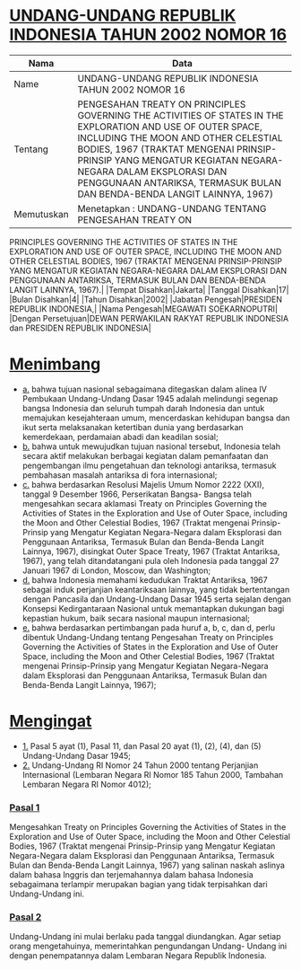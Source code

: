 # [UNDANG-UNDANG REPUBLIK INDONESIA TAHUN 2002 NOMOR 16](http://example.org/legal/peraturan/uu/2002/16)

| Nama | Data |
| ------ | ----- |
|Name|UNDANG-UNDANG REPUBLIK INDONESIA TAHUN 2002 NOMOR 16|
|Tentang| PENGESAHAN TREATY ON PRINCIPLES GOVERNING THE ACTIVITIES OF STATES IN THE EXPLORATION AND USE OF OUTER SPACE, INCLUDING THE MOON AND OTHER CELESTIAL BODIES, 1967 (TRAKTAT MENGENAI PRINSIP-PRINSIP YANG MENGATUR KEGIATAN NEGARA-NEGARA DALAM EKSPLORASI DAN PENGGUNAAN ANTARIKSA, TERMASUK BULAN DAN BENDA-BENDA LANGIT LAINNYA, 1967)|
|Memutuskan|Menetapkan : UNDANG-UNDANG TENTANG PENGESAHAN TREATY ON
PRINCIPLES GOVERNING THE ACTIVITIES OF STATES IN THE
EXPLORATION AND USE OF OUTER SPACE, INCLUDING THE MOON
AND OTHER CELESTIAL BODIES, 1967 (TRAKTAT MENGENAI
PRINSIP-PRINSIP YANG MENGATUR KEGIATAN NEGARA-NEGARA
DALAM EKSPLORASI DAN PENGGUNAAN ANTARIKSA, TERMASUK
BULAN DAN BENDA-BENDA LANGIT LAINNYA, 1967).|
|Tempat Disahkan|Jakarta|
|Tanggal Disahkan|17|
|Bulan Disahkan|4|
|Tahun Disahkan|2002|
|Jabatan Pengesah|PRESIDEN REPUBLIK INDONESIA,|
|Nama Pengesah|MEGAWATI SOEKARNOPUTRI|
|Dengan Persetujuan|DEWAN PERWAKILAN RAKYAT REPUBLIK INDONESIA
dan
PRESIDEN REPUBLIK INDONESIA|
# [Menimbang](http://example.org/legal/peraturan/uu/2002/16/menimbang)

* [a.](http://example.org/legal/peraturan/uu/2002/16/menimbang/huruf/a) bahwa tujuan nasional sebagaimana ditegaskan dalam alinea IV Pembukaan Undang-Undang Dasar 1945 adalah melindungi segenap bangsa Indonesia dan seluruh tumpah darah Indonesia dan untuk memajukan kesejahteraan umum, mencerdaskan kehidupan bangsa dan ikut serta melaksanakan ketertiban dunia yang berdasarkan kemerdekaan, perdamaian abadi dan keadilan sosial;
* [b.](http://example.org/legal/peraturan/uu/2002/16/menimbang/huruf/b) bahwa untuk mewujudkan tujuan nasional tersebut, Indonesia telah secara aktif melakukan berbagai kegiatan dalam pemanfaatan dan pengembangan ilmu pengetahuan dan teknologi antariksa, termasuk pembahasan masalah antariksa di fora internasional;
* [c.](http://example.org/legal/peraturan/uu/2002/16/menimbang/huruf/c) bahwa berdasarkan Resolusi Majelis Umum Nomor 2222 (XXI), tanggal 9 Desember 1966, Perserikatan Bangsa- Bangsa telah mengesahkan secara aklamasi Treaty on Principles Governing the Activities of States in the Exploration and Use of Outer Space, including the Moon and Other Celestial Bodies, 1967 (Traktat mengenai Prinsip-Prinsip yang Mengatur Kegiatan Negara-Negara dalam Eksplorasi dan Penggunaan Antariksa, Termasuk Bulan dan Benda-Benda Langit Lainnya, 1967), disingkat Outer Space Treaty, 1967 (Traktat Antariksa, 1967), yang telah ditandatangani pula oleh Indonesia pada tanggal 27 Januari 1967 di London, Moscow, dan Washington;
* [d.](http://example.org/legal/peraturan/uu/2002/16/menimbang/huruf/d) bahwa Indonesia memahami kedudukan Traktat Antariksa, 1967 sebagai induk perjanjian keantariksaan lainnya, yang tidak bertentangan dengan Pancasila dan Undang-Undang Dasar 1945 serta sejalan dengan Konsepsi Kedirgantaraan Nasional untuk memantapkan dukungan bagi kepastian hukum, baik secara nasional maupun internasional;
* [e.](http://example.org/legal/peraturan/uu/2002/16/menimbang/huruf/e) bahwa berdasarkan pertimbangan pada huruf a, b, c, dan d, perlu dibentuk Undang-Undang tentang Pengesahan Treaty on Principles Governing the Activities of States in the Exploration and Use of Outer Space, including the Moon and Other Celestial Bodies, 1967 (Traktat mengenai Prinsip-Prinsip yang Mengatur Kegiatan Negara-Negara dalam Eksplorasi dan Penggunaan Antariksa, Termasuk Bulan dan Benda-Benda Langit Lainnya, 1967);
# [Mengingat](http://example.org/legal/peraturan/uu/2002/16/mengingat)

* [1.](http://example.org/legal/peraturan/uu/2002/16/mengingat/huruf/0001) Pasal 5 ayat (1), Pasal 11, dan Pasal 20 ayat (1), (2), (4), dan (5) Undang-Undang Dasar 1945;
* [2.](http://example.org/legal/peraturan/uu/2002/16/mengingat/huruf/0002) Undang-Undang RI Nomor 24 Tahun 2000 tentang Perjanjian Internasional (Lembaran Negara RI Nomor 185 Tahun 2000, Tambahan Lembaran Negara RI Nomor 4012);

### [Pasal 1](http://example.org/legal/peraturan/uu/2002/16/pasal/0001)
Mengesahkan Treaty on Principles Governing the Activities of States in the Exploration and Use of Outer Space, including the Moon and Other Celestial Bodies, 1967 (Traktat mengenai Prinsip-Prinsip yang Mengatur Kegiatan Negara-Negara dalam Eksplorasi dan Penggunaan Antariksa, Termasuk Bulan dan Benda-Benda Langit Lainnya, 1967) yang salinan naskah aslinya dalam bahasa Inggris dan terjemahannya dalam bahasa Indonesia sebagaimana terlampir merupakan bagian yang tidak terpisahkan dari Undang-Undang ini.


### [Pasal 2](http://example.org/legal/peraturan/uu/2002/16/pasal/0002)
Undang-Undang ini mulai berlaku pada tanggal diundangkan. Agar setiap orang mengetahuinya, memerintahkan pengundangan Undang- Undang ini dengan penempatannya dalam Lembaran Negara Republik Indonesia.
